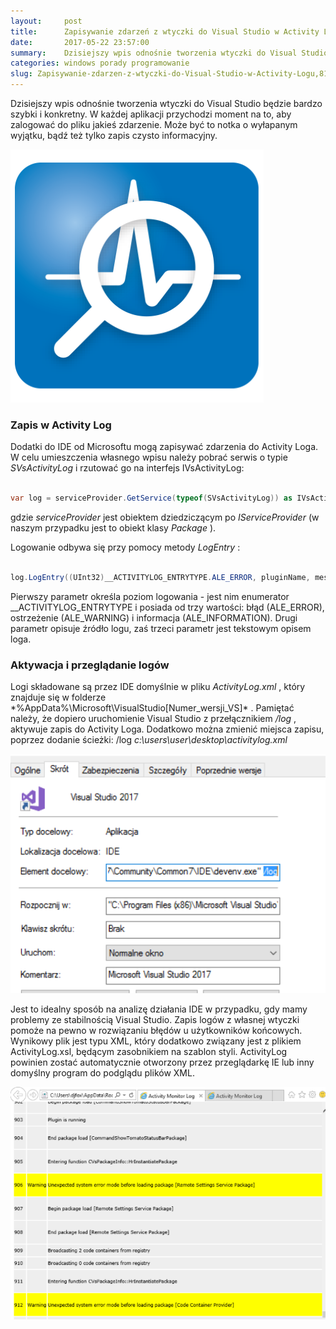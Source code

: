 ```yaml
---
layout:     post
title:      Zapisywanie zdarzeń z wtyczki do Visual Studio w Activity Logu
date:       2017-05-22 23:57:00
summary:    Dzisiejszy wpis odnośnie tworzenia wtyczki do Visual Studio będzie bardzo szybki i konkretny. W każdej aplikacji przychodzi moment na to, aby zalogować do pliku jakieś zdarzenie. Może być to notka o wyłapanym wyjątku,  bądź też tylko zapis czysto informacyjny. Zapis w Activity LogDodatki do IDE od Microsoftu mogą zapisywać zdarzenia do Activity Loga. W celu umieszczenia własnego wpisu należy pobra...
categories: windows porady programowanie
slug: Zapisywanie-zdarzen-z-wtyczki-do-Visual-Studio-w-Activity-Logu,81198.html
---
```




Dzisiejszy wpis odnośnie tworzenia wtyczki do Visual Studio będzie bardzo szybki i konkretny. W każdej aplikacji przychodzi moment na to, aby zalogować do pliku jakieś zdarzenie. Może być to notka o wyłapanym wyjątku,  bądź też tylko zapis czysto informacyjny. 


![desk](https://raw.githubusercontent.com/djfoxer/djfoxer.github.io/master/_img/2017-5-22-_6_/g_-_608x405_-_-_81198x20170522234622_0.png)



### Zapis w Activity Log



Dodatki do IDE od Microsoftu mogą zapisywać zdarzenia do Activity Loga. W celu umieszczenia własnego wpisu należy pobrać serwis o typie  *SVsActivityLog*  i rzutować go na interfejs IVsActivityLog:


```csharp

var log = serviceProvider.GetService(typeof(SVsActivityLog)) as IVsActivityLog;


```
 

gdzie  *serviceProvider*  jest obiektem dziedziczącym po  *IServiceProvider*  (w naszym przypadku jest to obiekt klasy  *Package* ).

Logowanie odbywa się przy pomocy metody  *LogEntry* :


```csharp

log.LogEntry((UInt32)__ACTIVITYLOG_ENTRYTYPE.ALE_ERROR, pluginName, message);

```


Pierwszy parametr określa poziom logowania - jest nim enumerator __ACTIVITYLOG_ENTRYTYPE i posiada od trzy wartości: błąd (ALE_ERROR), ostrzeżenie (ALE_WARNING) i informacja (ALE_INFORMATION). Drugi parametr opisuje źródło logu, zaś trzeci parametr jest tekstowym opisem loga.


### Aktywacja i przeglądanie logów

Logi składowane są przez IDE domyślnie w pliku  *ActivityLog.xml* , który znajduje się w folderze  *%AppData%\Microsoft\VisualStudio\[Numer_wersji_VS]\* . Pamiętać należy, że dopiero uruchomienie Visual Studio z przełącznikiem  */log* , aktywuje zapis do Activity Loga. Dodatkowo można zmienić miejsca zapisu, poprzez dodanie ścieżki: /log  *c:\users\user\desktop\activitylog.xml* 




![desk](https://raw.githubusercontent.com/djfoxer/djfoxer.github.io/master/_img/2017-5-22-_6_/g_-_608x405_-_-_81198x20170522234628_1.PNG)


Jest to idealny sposób na analizę działania IDE w przypadku, gdy mamy problemy ze stabilnością Visual Studio. Zapis logów z własnej wtyczki pomoże na pewno w rozwiązaniu błędów u użytkowników końcowych. Wynikowy plik jest typu XML, który dodatkowo związany jest z plikiem ActivityLog.xsl, będącym zasobnikiem na szablon styli.  ActivityLog powinien zostać automatycznie otworzony przez przeglądarkę IE lub inny domyślny program do podglądu plików XML.


![desk](https://raw.githubusercontent.com/djfoxer/djfoxer.github.io/master/_img/2017-5-22-_6_/g_-_608x405_-_-_81198x20170522234628_0.PNG)


